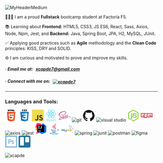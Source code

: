 ![MyHeaderMedium](https://user-images.githubusercontent.com/9727006/181434259-e6ea2c3a-e9e8-4b5d-8e10-0578d682b3d0.png)

<p>
  👨🏻‍🎓 I am a proud <strong>Fullstack</strong> bootcamp student at Factoría F5.
</p>
<p>
  📚 Learning about <strong>Frontend:</strong> HTML5, CSS3, JS ES6, React, Sass, Axios, Node, Npm, Jest; and <strong>Backend:</strong> Java, Spring Boot, JPA, H2, MySQL, JUnit.
</p>
<p>
  ✅ Applying good practices such as <strong>Agile</strong> methodology and the <strong>Clean Code</strong> principles: KISS, DRY and SOLID.
</p>
<p>
  ⚙️ I am curious and motivated to prove and improve my skills.
</p>

<h5 align="left">· Email me at: &thinsp; 
  <a href="mailto:xcapde7@gmail.com">xcapde7@gmail.com</a>
</h5>

<h5 align="left">· Connect with me on: &thinsp;
  <a href="https://linkedin.com/in/xcapde7" target="blank"><img align="center" src="https://raw.githubusercontent.com/rahuldkjain/github-profile-readme-generator/master/src/images/icons/Social/linked-in-alt.svg" alt="xcapde7" height="24" width="32" /></a> 
</h5>

---
<h3 align="left">Languages and Tools:</h3>

  <a><img src="https://raw.githubusercontent.com/devicons/devicon/master/icons/html5/html5-original-wordmark.svg" alt="html5" height="40" width="40" /></a>
  <a><img src="https://raw.githubusercontent.com/devicons/devicon/master/icons/css3/css3-original-wordmark.svg" alt="css3" height="40" width="40" /></a>
  <a><img src="https://raw.githubusercontent.com/devicons/devicon/master/icons/javascript/javascript-original.svg" alt="javascript" height="40" width="40" /></a>
  <a><img src="https://raw.githubusercontent.com/devicons/devicon/master/icons/react/react-original-wordmark.svg" alt="react" height="40" width="40" /></a>
  <a><img src="https://raw.githubusercontent.com/devicons/devicon/master/icons/sass/sass-original.svg" alt="sass" height="40" width="40" /></a>
  <a><img src="https://www.vectorlogo.zone/logos/git-scm/git-scm-icon.svg" alt="git" height="40" width="40" /></a>
  <a><img src="https://raw.githubusercontent.com/devicons/devicon/master/icons/github/github-original.svg" alt="github" height="40" width="40" /></a>
  <a><img src="https://upload.wikimedia.org/wikipedia/commons/thumb/9/9a/Visual_Studio_Code_1.35_icon.svg/240px-Visual_Studio_Code_1.35_icon.svg.png" alt="visual studio" height="40" width="40"/></a>
  <a><img src="https://raw.githubusercontent.com/devicons/devicon/master/icons/nodejs/nodejs-original.svg" alt="node" height="40" width="40" /></a>
  <a><img src="https://raw.githubusercontent.com/devicons/devicon/master/icons/npm/npm-original-wordmark.svg" alt="npm" height="40" width="40" /></a>
  <a><img src="https://upload.wikimedia.org/wikipedia/commons/c/c8/Axios_logo_%282020%29.svg" alt="axios" height="40" width="40" /></a>
  <a><img src="https://www.vectorlogo.zone/logos/jestjsio/jestjsio-icon.svg" alt="jest" height="40" width="40"/></a>
  <a><img src="https://raw.githubusercontent.com/devicons/devicon/master/icons/intellij/intellij-original.svg" alt="intellij" height="40" width="40" /></a>
  <a><img src="https://raw.githubusercontent.com/devicons/devicon/master/icons/java/java-original.svg" alt="java" height="40" width="40" /></a>
  <a><img src="https://raw.githubusercontent.com/devicons/devicon/master/icons/mysql/mysql-original-wordmark.svg" alt="mysql" height="40" width="40" /></a>
  <a><img src="https://programandoointentandolo.com/wordpress/wp-content/uploads/2019/07/spring-boot-logo.svg" alt="spring" height="40" width="40" /></a>
  <a><img src="https://asset.brandfetch.io/idD7RfhCFS/id3KSPzOxb.png" alt="junit" height="40" width="40" /></a>
  <a><img src="https://www.vectorlogo.zone/logos/getpostman/getpostman-icon.svg" alt="postman" height="40" width="40" /></a>
  <a><img src="https://www.vectorlogo.zone/logos/figma/figma-icon.svg" alt="figma" height="40" width="40"/></a>
  <a><img src="https://raw.githubusercontent.com/devicons/devicon/master/icons/photoshop/photoshop-line.svg" alt="photoshop" height="40" width="40"/></a>
  <a><img src="https://raw.githubusercontent.com/devicons/devicon/master/icons/trello/trello-plain.svg" alt="trello" height="40" width="40" /></a>

<img align="left" src="https://github-readme-stats.vercel.app/api/top-langs?username=xcapde&show_icons=true&locale=en&layout=compact" alt="xcapde" />

